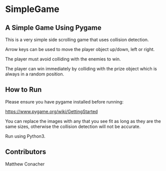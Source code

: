 # SimpleGame
## A Simple Game Using Pygame

This is a very simple side scrolling game that uses collision detection. 

Arrow keys can be used to move the player object up/down, left or right.

The player must avoid colliding with the enemies to win.

The player can win immediately by colliding with the prize object which is always in a random position.

## How to Run

Please ensure you have pygame installed before running:

https://www.pygame.org/wiki/GettingStarted

You can replace the images with any that you see fit as long as they are the same sizes, otherwise the collision detection will not be accurate.

Run using Python3.

## Contributors
Matthew Conacher

